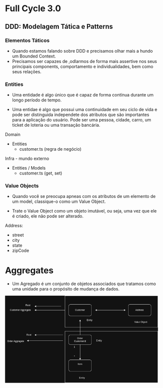# Full Cycle 3.0

## DDD: Modelagem Tática e Patterns

### Elementos Táticos

- Quando estamos falando sobre DDD e precisamos olhar mais a hundo um Bounded Context.
- Precisamos ser capazes de ,odlarmos de forma mais assertive nos seus principais
  components, comportamento e individualidades, bem como seus relações.

### Entities

- Uma entidade é algo único que é capaz de forma contínua durante um longo período de tempo.

- Uma entidae é algo que possui uma continuidade em seu ciclo de vida e
  pode ser distinguida independete dos atributos que são importantes para a aplicação do usuário.
  Pode ser uma pessoa, cidade, carro, um ticket de loteria ou uma transação bancária.

Domain

- Entities
  - customer.ts (regra de negócio)

Infra - mundo externo

- Entities / Models
  - customer.ts (get, set)

### Value Objects

- Quando você se preocupa apneas com os atributos de um elemento de um
  model, classique-o como um Value Object.

- Trate o Value Object como um objeto imutável, ou seja, uma vez que ele é criado, ele não pode ser alterado.

Address:

- street
- city
- state
- zipCode

# Aggregates

- Um Agregado é um conjunto de objetos associados que tratamos
  como uma unidade para o propósito de mudança de dados.

<p align="center">
  <a href="">
    <img src="./resources/aggragates.drawio.png">
  </a>
</p>
